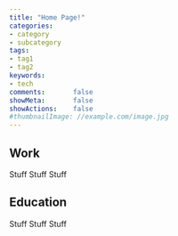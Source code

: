 ```yaml
---
title: "Home Page!"
categories:
- category
- subcategory
tags:
- tag1
- tag2
keywords:
- tech
comments:       false
showMeta:       false
showActions:    false
#thumbnailImage: //example.com/image.jpg
---
```


## Work
Stuff Stuff Stuff

## Education
Stuff Stuff Stuff

